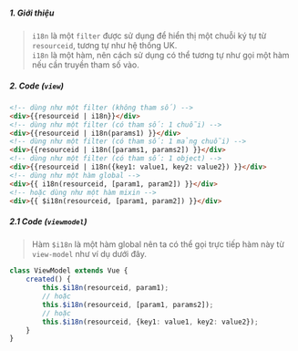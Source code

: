 ##### 1. Giới thiệu

> `i18n` là một `filter` được sử dụng để hiển thị một chuỗi ký tự từ `resourceid`, tương tự như hệ thống UK.
> <br /> `i18n` là một hàm, nên cách sử dụng có thể tương tự như gọi một hàm nếu cần truyền tham số vào.

##### 2. Code (`view`)
```html
<!-- dùng như một filter (không tham số) -->
<div>{{resourceid | i18n}}</div>
<!-- dùng như một filter (có tham số: 1 chuỗi) -->
<div>{{resourceid | i18n(params1) }}</div>
<!-- dùng như một filter (có tham số: 1 mảng chuỗi) -->
<div>{{resourceid | i18n([params1, params2]) }}</div>
<!-- dùng như một filter (có tham số: 1 object) -->
<div>{{resourceid | i18n({key1: value1, key2: value2}) }}</div>
<!-- dùng như một hàm global -->
<div>{{ i18n(resourceid, [param1, param2]) }}</div>
<!-- hoặc dùng như một hàm mixin -->
<div>{{ $i18n(resourceid, [param1, param2]) }}</div>
```
##### 2.1 Code (`viewmodel`)
> Hàm `$i18n` là một hàm global nên ta có thể gọi trực tiếp hàm này từ `view-model` như ví dụ dưới đây.
```typescript
class ViewModel extends Vue {
    created() {
        this.$i18n(resourceid, param1);
        // hoặc
        this.$i18n(resourceid, [param1, params2]);
        // hoặc 
        this.$i18n(resourceid, {key1: value1, key2: value2});
    }
}
``` 
